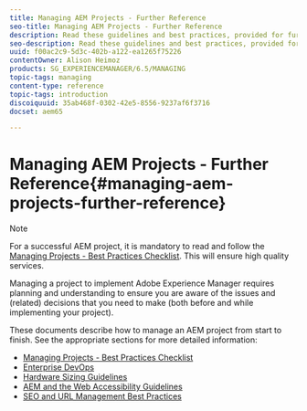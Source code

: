 ```yaml
---
title: Managing AEM Projects - Further Reference
seo-title: Managing AEM Projects - Further Reference
description: Read these guidelines and best practices, provided for further reference, when managing your project.
seo-description: Read these guidelines and best practices, provided for further reference, when managing your project.
uuid: f00ac2c9-5d3c-402b-a122-ea1265f75226
contentOwner: Alison Heimoz
products: SG_EXPERIENCEMANAGER/6.5/MANAGING
topic-tags: managing
content-type: reference
topic-tags: introduction
discoiquuid: 35ab468f-0302-42e5-8556-9237af6f3716
docset: aem65

---
```


# Managing AEM Projects - Further Reference{#managing-aem-projects-further-reference}

>[!NOTE]
>
>For a successful AEM project, it is mandatory to read and follow the [Managing Projects - Best Practices Checklist](/help/managing/best-practices.md). This will ensure high quality services.

Managing a project to implement Adobe Experience Manager requires planning and understanding to ensure you are aware of the issues and (related) decisions that you need to make (both before and while implementing your project).

These documents describe how to manage an AEM project from start to finish. See the appropriate sections for more detailed information:

* [Managing Projects - Best Practices Checklist](/help/managing/best-practices.md)
* [Enterprise DevOps](/help/managing/enterprise-devops.md)
* [Hardware Sizing Guidelines](/help/managing/hardware-sizing-guidelines.md)
* [AEM and the Web Accessibility Guidelines](/help/managing/web-accessibility.md)
* [SEO and URL Management Best Practices](/help/managing/seo-and-url-management.md)

